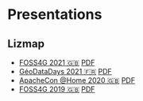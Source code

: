 # Presentations

## Lizmap

* [FOSS4G 2021 🇬🇧](https://docs.3liz.org/presentations/2021-09-foss4g.html) [PDF](docs/pdf/FOSS4G-2021-Lizmap-Web-Client.pdf)
* [GéoDataDays 2021 🇫🇷](https://docs.3liz.org/presentations/2021-09-geodatadays.html) [PDF](docs/pdf/GéoDataDays-2021-Lizmap-Web-Client.pdf)
* [ApacheCon @Home 2020 🇬🇧](https://docs.3liz.org/presentations/2020-09-apachecon.html) [PDF](docs/pdf/ApacheCon-@Home-2020-Lizmap-Web-Client.pdf)
* [FOSS4G 2019 🇬🇧](https://docs.3liz.org/presentations/2019-08-foss4g.html) [PDF](docs/pdf/FOSS4G-2019-Lizmap-Web-Client.pdf)
